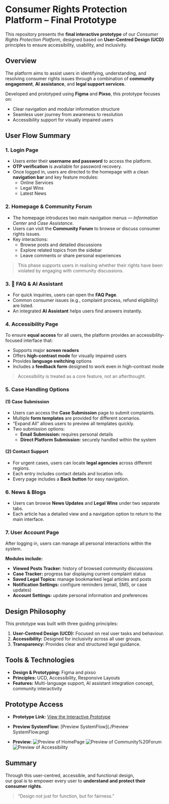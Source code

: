 # Consumer Rights Protection Platform – Final Prototype

This repository presents the **final interactive prototype** of our *Consumer Rights Protection Platform*, designed based on **User-Centred Design (UCD)** principles to ensure accessibility, usability, and inclusivity.


## Overview

The platform aims to assist users in identifying, understanding, and resolving consumer rights issues through a combination of **community engagement**, **AI assistance**, and **legal support services**.

Developed and prototyped using **Figma** and **Pixso**, this prototype focuses on:
- Clear navigation and modular information structure  
- Seamless user journey from awareness to resolution  
- Accessibility support for visually impaired users  



## User Flow Summary

### 1. Login Page
- Users enter their **username and password** to access the platform.  
- **OTP verification** is available for password recovery.  
- Once logged in, users are directed to the homepage with a clean **navigation bar** and key feature modules:
  - Online Services  
  - Legal Wins  
  - Latest News  



### 2. Homepage & Community Forum
- The homepage introduces two main navigation menus — *Information Center* and *Case Assistance*.  
- Users can visit the **Community Forum** to browse or discuss consumer rights issues.  
- Key interactions:
  - Browse posts and detailed discussions  
  - Explore related topics from the sidebar  
  - Leave comments or share personal experiences  

> This phase supports users in realising whether their rights have been violated by engaging with community discussions.


### 3. 💬 FAQ & AI Assistant
- For quick inquiries, users can open the **FAQ Page**.  
- Common consumer issues (e.g., complaint process, refund eligibility) are listed.  
- An integrated **AI Assistant** helps users find answers instantly.



### 4. Accessibility Page
To ensure **equal access** for all users, the platform provides an accessibility-focused interface that:
- Supports major **screen readers**  
- Offers **high-contrast mode** for visually impaired users  
- Provides **language switching** options  
- Includes a **feedback form** designed to work even in high-contrast mode  

> Accessibility is treated as a core feature, not an afterthought.



### 5. Case Handling Options

#### (1) Case Submission
- Users can access the **Case Submission** page to submit complaints.
- Multiple **form templates** are provided for different scenarios.
- “Expand All” allows users to preview all templates quickly.
- Two submission options:
  - **Email Submission:** requires personal details  
  - **Direct Platform Submission:** securely handled within the system  

#### (2) Contact Support
- For urgent cases, users can locate **legal agencies** across different regions.  
- Each entry includes contact details and location info.  
- Every page includes a **Back button** for easy navigation.



### 6. News & Blogs
- Users can browse **News Updates** and **Legal Wins** under two separate tabs.  
- Each article has a detailed view and a navigation option to return to the main interface.



### 7. User Account Page
After logging in, users can manage all personal interactions within the system.

**Modules include:**
- **Viewed Posts Tracker:** history of browsed community discussions  
- **Case Tracker:** progress bar displaying current complaint status  
- **Saved Legal Topics:** manage bookmarked legal articles and posts  
- **Notification Settings:** configure reminders (email, SMS, or case updates)  
- **Account Settings:** update personal information and preferences  



## Design Philosophy

This prototype was built with three guiding principles:
1. **User-Centred Design (UCD):** Focused on real user tasks and behaviour.
2. **Accessibility:** Designed for inclusivity across all user groups.
3. **Transparency:** Provides clear and structured legal guidance.



## Tools & Technologies
- **Design & Prototyping:** Figma and pixso  
- **Principles:** UCD, Accessibility, Responsive Layouts  
- **Features:** Multi-language support, AI assistant integration concept, community interactivity



## Prototype Access
- **Prototype Link:** [View the Interactive Prototype](./Final_prototype.pix)
- **Preview SystemFlow:** [Preview SystemFlow](./Preview SystemFlow.png)
  
- **Preview:**
    ![Preview of HomePage](./screenshots/HomePage.png)
    ![Preview of Community%20Forum](./screenshots/Community%20Forum.png)
    ![Preview of Accessibility](./screenshots/Accessibility.png)


## Summary

Through this user-centred, accessible, and functional design,  
our goal is to empower every user to **understand and protect their consumer rights**.

> “Design not just for function, but for fairness.”

